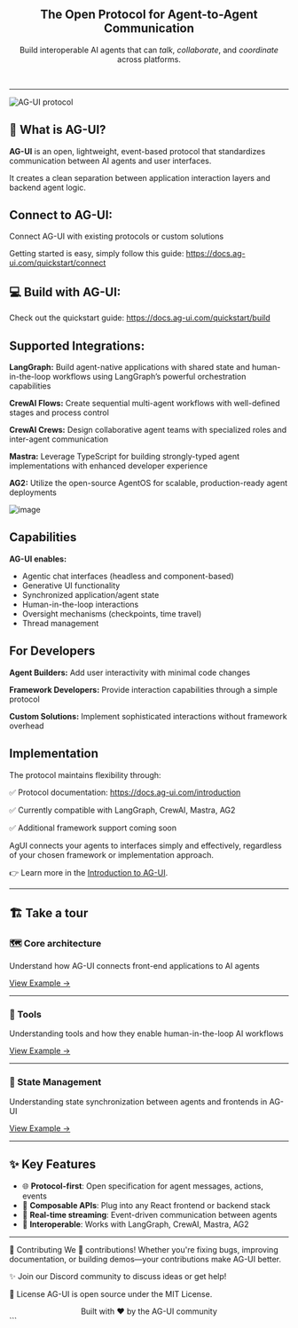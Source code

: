 <div align="center">
  

  <h2>
    The Open Protocol for Agent-to-Agent Communication
  </h2>
  <p>
    Build interoperable AI agents that can <em>talk</em>, <em>collaborate</em>, and <em>coordinate</em> across platforms.
  </p>
</div>

<br/>

---

![AG-UI protocol](https://github.com/user-attachments/assets/eef1fabe-b3f3-422a-99fe-05aecc083587)


## 🚀 What is AG-UI?

**AG-UI** is an open, lightweight, event-based protocol that standardizes communication between AI agents and user interfaces. 

It creates a clean separation between application interaction layers and backend agent logic.

## Connect to AG-UI: 

Connect AG-UI with existing protocols or custom solutions

Getting started is easy, simply follow this guide: https://docs.ag-ui.com/quickstart/connect

## 💻 Build with AG-UI:

Check out the quickstart guide: https://docs.ag-ui.com/quickstart/build

## Supported Integrations: 

**LangGraph:** Build agent-native applications with shared state and human-in-the-loop workflows using LangGraph’s powerful orchestration capabilities

**CrewAI Flows:** Create sequential multi-agent workflows with well-defined stages and process control

**CrewAI Crews:** Design collaborative agent teams with specialized roles and inter-agent communication

**Mastra:** Leverage TypeScript for building strongly-typed agent implementations with enhanced developer experience

**AG2:** Utilize the open-source AgentOS for scalable, production-ready agent deployments

![image](https://github.com/user-attachments/assets/7654a81d-191f-416c-bae0-d162bf9356c7)


## Capabilities

**AG-UI enables:**

- Agentic chat interfaces (headless and component-based)
- Generative UI functionality
- Synchronized application/agent state
- Human-in-the-loop interactions
- Oversight mechanisms (checkpoints, time travel)
- Thread management

## For Developers

**Agent Builders:** Add user interactivity with minimal code changes

**Framework Developers:** Provide interaction capabilities through a simple protocol

**Custom Solutions:** Implement sophisticated interactions without framework overhead

## Implementation

The protocol maintains flexibility through:

✅ Protocol documentation: https://docs.ag-ui.com/introduction

✅ Currently compatible with LangGraph, CrewAI, Mastra, AG2

✅ Additional framework support coming soon

AgUI connects your agents to interfaces simply and effectively, regardless of your chosen framework or implementation approach.  

👉 Learn more in the [Introduction to AG-UI](https://docs.ag-ui.com/introduction).

---

## 🏗️ Take a tour

### 🗺️ Core architecture
Understand how AG-UI connects front-end applications to AI agents

[View Example →](https://docs.ag-ui.com/concepts/agents)

---

### 🔧 Tools
Understanding tools and how they enable human-in-the-loop AI workflows

[View Example →](https://docs.ag-ui.com/examples/ui-orchestration)

---

### 🔗 State Management
Understanding state synchronization between agents and frontends in AG-UI

[View Example →](https://docs.ag-ui.com/examples/cross-platform)

---

## ✨ Key Features

- 🌐 **Protocol-first**: Open specification for agent messages, actions, events
- 🧩 **Composable APIs**: Plug into any React frontend or backend stack
- 📡 **Real-time streaming**: Event-driven communication between agents
- 🔄 **Interoperable**: Works with LangGraph, CrewAI, Mastra, AG2

---


📝 Contributing
We 💜 contributions! Whether you're fixing bugs, improving documentation, or building demos—your contributions make AG-UI better.


✨ Join our Discord community to discuss ideas or get help!

📄 License
AG-UI is open source under the MIT License.

<div align="center"> Built with ❤️ by the AG-UI community </div> ```
